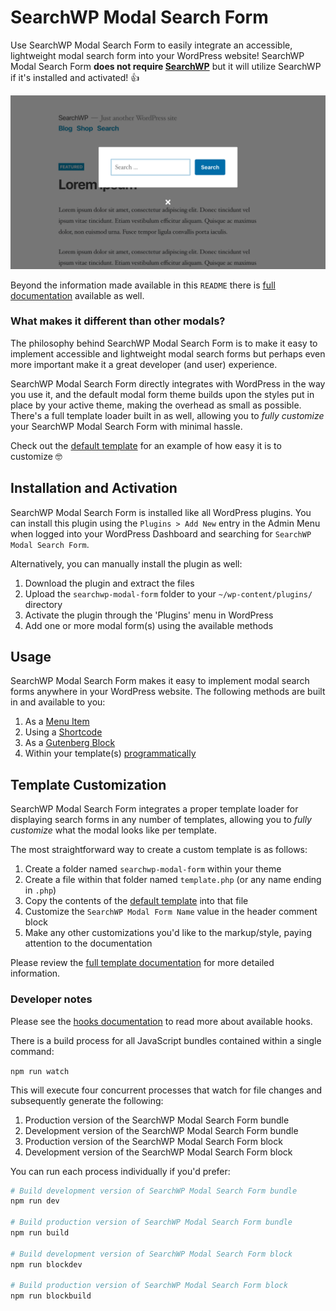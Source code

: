 # SearchWP Modal Search Form

Use SearchWP Modal Search Form to easily integrate an accessible, lightweight modal search form into your WordPress website! SearchWP Modal Search Form **does not require [SearchWP](https://searchwp.com/?utm_source=wordpressorg&utm_medium=link&utm_content=readme&utm_campaign=modalform)** but it will utilize SearchWP if it's installed and activated! :thumbsup:

![Examples of SearchWP Modal Search Form](assets/searchwp-modal-form-examples.gif?raw=true "Examples of SearchWP Modal Search Form")

Beyond the information made available in this `README` there is [full documentation](https://searchwp.com/extensions/modal-form/?utm_source=wordpressorg&utm_medium=link&utm_content=readme&utm_campaign=modalform) available as well.

### What makes it different than other modals?

The philosophy behind SearchWP Modal Search Form is to make it easy to implement accessible and lightweight modal search forms but perhaps even more important make it a great developer (and user) experience.

SearchWP Modal Search Form directly integrates with WordPress in the way you use it, and the default modal form theme builds upon the styles put in place by your active theme, making the overhead as small as possible. There's a full template loader built in as well, allowing you to _fully customize_ your SearchWP Modal Search Form with minimal hassle.

Check out the [default template](templates/default.php) for an example of how easy it is to customize :nerd_face:

## Installation and Activation

SearchWP Modal Search Form is installed like all WordPress plugins. You can install this plugin using the `Plugins > Add New` entry in the Admin Menu when logged into your WordPress Dashboard and searching for `SearchWP Modal Search Form`.

Alternatively, you can manually install the plugin as well:

1. Download the plugin and extract the files
1. Upload the `searchwp-modal-form` folder to your `~/wp-content/plugins/` directory
1. Activate the plugin through the 'Plugins' menu in WordPress
1. Add one or more modal form(s) using the available methods

## Usage

SearchWP Modal Search Form makes it easy to implement modal search forms anywhere in your WordPress website. The following methods are built in and available to you:

1. As a [Menu Item](https://searchwp.com/extensions/modal-form/?utm_source=wordpressorg&utm_medium=link&utm_content=readme&utm_campaign=modalform#menu-item)
1. Using a [Shortcode](https://searchwp.com/extensions/modal-form/?utm_source=wordpressorg&utm_medium=link&utm_content=readme&utm_campaign=modalform#shortcode)
1. As a [Gutenberg Block](https://searchwp.com/extensions/modal-form/?utm_source=wordpressorg&utm_medium=link&utm_content=readme&utm_campaign=modalform#block)
1. Within your template(s) [programmatically](https://searchwp.com/extensions/modal-form/?utm_source=wordpressorg&utm_medium=link&utm_content=readme&utm_campaign=modalform#code)

## Template Customization

SearchWP Modal Search Form integrates a proper template loader for displaying search forms in any number of templates, allowing you to _fully customize_ what the modal looks like per template.

The most straightforward way to create a custom template is as follows:

1. Create a folder named `searchwp-modal-form` within your theme
1. Create a file within that folder named `template.php` (or any name ending in `.php`)
1. Copy the contents of the [default template](templates/default.php) into that file
1. Customize the `SearchWP Modal Form Name` value in the header comment block
1. Make any other customizations you'd like to the markup/style, paying attention to the documentation

Please review the [full template documentation](https://searchwp.com/extensions/modal-form/?utm_source=wordpressorg&utm_medium=link&utm_content=readme&utm_campaign=modalform#templates) for more detailed information.

### Developer notes

Please see the [hooks documentation](https://searchwp.com/extensions/modal-form/?utm_source=wordpressorg&utm_medium=link&utm_content=readme&utm_campaign=modalform#hooks) to read more about available hooks.

There is a build process for all JavaScript bundles contained within a single command:

`npm run watch`

This will execute four concurrent processes that watch for file changes and subsequently generate the following:

1. Production version of the SearchWP Modal Search Form bundle
1. Development version of the SearchWP Modal Search Form bundle
1. Production version of the SearchWP Modal Search Form block
1. Development version of the SearchWP Modal Search Form block

You can run each process individually if you'd prefer:

```sh
# Build development version of SearchWP Modal Search Form bundle
npm run dev

# Build production version of SearchWP Modal Search Form bundle
npm run build

# Build development version of SearchWP Modal Search Form block
npm run blockdev

# Build production version of SearchWP Modal Search Form block
npm run blockbuild
```
